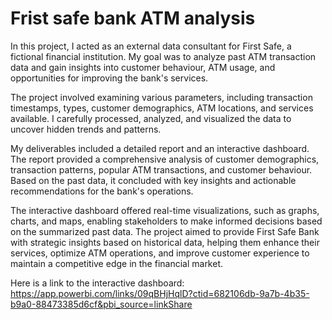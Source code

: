# Frist safe bank ATM analysis
 In this project, I acted as an external data consultant for First Safe, a fictional financial institution. My goal was to analyze past ATM transaction data and gain insights into customer behaviour, ATM usage, and opportunities for improving the bank's services.

The project involved examining various parameters, including transaction timestamps, types, customer demographics, ATM locations, and services available. I carefully processed, analyzed, and visualized the data to uncover hidden trends and patterns.

My deliverables included a detailed report and an interactive dashboard. The report provided a comprehensive analysis of customer demographics, transaction patterns, popular ATM transactions, and customer behaviour. Based on the past data, it concluded with key insights and actionable recommendations for the bank's operations.

The interactive dashboard offered real-time visualizations, such as graphs, charts, and maps, enabling stakeholders to make informed decisions based on the summarized past data. 
The project aimed to provide First Safe Bank with strategic insights based on historical data, helping them enhance their services, optimize ATM operations, and improve customer experience to maintain a competitive edge in the financial market.

 Here is a link to the interactive dashboard: https://app.powerbi.com/links/09qBHjHqlD?ctid=682106db-9a7b-4b35-b9a0-88473385d6cf&pbi_source=linkShare
